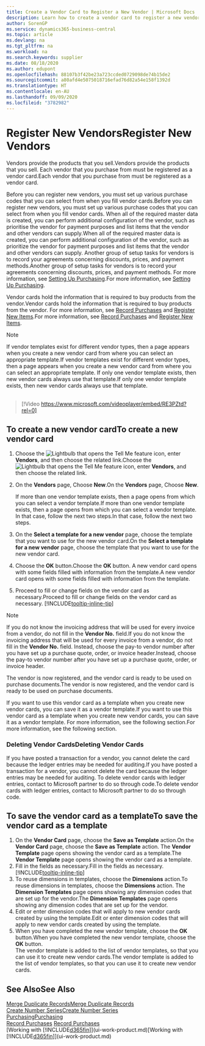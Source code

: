 ```yaml
---
title: Create a Vendor Card to Register a New Vendor | Microsoft Docs
description: Learn how to create a vendor card to register a new vendor or supplier.
author: SorenGP
ms.service: dynamics365-business-central
ms.topic: article
ms.devlang: na
ms.tgt_pltfrm: na
ms.workload: na
ms.search.keywords: supplier
ms.date: 08/18/2020
ms.author: edupont
ms.openlocfilehash: 88107b3f42be23a723ccded0729098de74b15de2
ms.sourcegitcommit: a80afd4e5075018716efad76d82a54e158f1392d
ms.translationtype: HT
ms.contentlocale: en-AU
ms.lasthandoff: 09/09/2020
ms.locfileid: "3782982"
---
```

# <a name="register-new-vendors"></a><span data-ttu-id="304da-103">Register New Vendors</span><span class="sxs-lookup"><span data-stu-id="304da-103">Register New Vendors</span></span>

<span data-ttu-id="304da-104">Vendors provide the products that you sell.</span><span class="sxs-lookup"><span data-stu-id="304da-104">Vendors provide the products that you sell.</span></span> <span data-ttu-id="304da-105">Each vendor that you purchase from must be registered as a vendor card.</span><span class="sxs-lookup"><span data-stu-id="304da-105">Each vendor that you purchase from must be registered as a vendor card.</span></span>

<span data-ttu-id="304da-106">Before you can register new vendors, you must set up various purchase codes that you can select from when you fill vendor cards.</span><span class="sxs-lookup"><span data-stu-id="304da-106">Before you can register new vendors, you must set up various purchase codes that you can select from when you fill vendor cards.</span></span> <span data-ttu-id="304da-107">When all of the required master data is created, you can perform additional configuration of the vendor, such as prioritise the vendor for payment purposes and list items that the vendor and other vendors can supply.</span><span class="sxs-lookup"><span data-stu-id="304da-107">When all of the required master data is created, you can perform additional configuration of the vendor, such as prioritize the vendor for payment purposes and list items that the vendor and other vendors can supply.</span></span> <span data-ttu-id="304da-108">Another group of setup tasks for vendors is to record your agreements concerning discounts, prices, and payment methods.</span><span class="sxs-lookup"><span data-stu-id="304da-108">Another group of setup tasks for vendors is to record your agreements concerning discounts, prices, and payment methods.</span></span> <span data-ttu-id="304da-109">For more information, see [Setting Up Purchasing](purchasing-setup-purchasing.md).</span><span class="sxs-lookup"><span data-stu-id="304da-109">For more information, see [Setting Up Purchasing](purchasing-setup-purchasing.md).</span></span>

<span data-ttu-id="304da-110">Vendor cards hold the information that is required to buy products from the vendor.</span><span class="sxs-lookup"><span data-stu-id="304da-110">Vendor cards hold the information that is required to buy products from the vendor.</span></span> <span data-ttu-id="304da-111">For more information, see [Record Purchases](purchasing-how-record-purchases.md) and [Register New Items](inventory-how-register-new-items.md).</span><span class="sxs-lookup"><span data-stu-id="304da-111">For more information, see [Record Purchases](purchasing-how-record-purchases.md) and [Register New Items](inventory-how-register-new-items.md).</span></span>

> [!NOTE]  
> <span data-ttu-id="304da-112">If vendor templates exist for different vendor types, then a page appears when you create a new vendor card from where you can select an appropriate template.</span><span class="sxs-lookup"><span data-stu-id="304da-112">If vendor templates exist for different vendor types, then a page appears when you create a new vendor card from where you can select an appropriate template.</span></span> <span data-ttu-id="304da-113">If only one vendor template exists, then new vendor cards always use that template.</span><span class="sxs-lookup"><span data-stu-id="304da-113">If only one vendor template exists, then new vendor cards always use that template.</span></span>
<br><br>  

> [!Video https://www.microsoft.com/videoplayer/embed/RE3PZtd?rel=0]

## <a name="to-create-a-new-vendor-card"></a><span data-ttu-id="304da-114">To create a new vendor card</span><span class="sxs-lookup"><span data-stu-id="304da-114">To create a new vendor card</span></span>

1. <span data-ttu-id="304da-115">Choose the ![Lightbulb that opens the Tell Me feature](media/ui-search/search_small.png "Tell me what you want to do") icon, enter **Vendors**, and then choose the related link.</span><span class="sxs-lookup"><span data-stu-id="304da-115">Choose the ![Lightbulb that opens the Tell Me feature](media/ui-search/search_small.png "Tell me what you want to do") icon, enter **Vendors**, and then choose the related link.</span></span>  
2. <span data-ttu-id="304da-116">On the **Vendors** page, Choose **New**.</span><span class="sxs-lookup"><span data-stu-id="304da-116">On the **Vendors** page, Choose **New**.</span></span>

    <span data-ttu-id="304da-117">If more than one vendor template exists, then a page opens from which you can select a vendor template.</span><span class="sxs-lookup"><span data-stu-id="304da-117">If more than one vendor template exists, then a page opens from which you can select a vendor template.</span></span> <span data-ttu-id="304da-118">In that case, follow the next two steps.</span><span class="sxs-lookup"><span data-stu-id="304da-118">In that case, follow the next two steps.</span></span>
3. <span data-ttu-id="304da-119">On the **Select a template for a new vendor** page, choose the template that you want to use for the new vendor card.</span><span class="sxs-lookup"><span data-stu-id="304da-119">On the **Select a template for a new vendor** page, choose the template that you want to use for the new vendor card.</span></span>
4. <span data-ttu-id="304da-120">Choose the **OK** button.</span><span class="sxs-lookup"><span data-stu-id="304da-120">Choose the **OK** button.</span></span> <span data-ttu-id="304da-121">A new vendor card opens with some fields filled with information from the template.</span><span class="sxs-lookup"><span data-stu-id="304da-121">A new vendor card opens with some fields filled with information from the template.</span></span>
5. <span data-ttu-id="304da-122">Proceed to fill or change fields on the vendor card as necessary.</span><span class="sxs-lookup"><span data-stu-id="304da-122">Proceed to fill or change fields on the vendor card as necessary.</span></span> [!INCLUDE[tooltip-inline-tip](includes/tooltip-inline-tip_md.md)]

> [!NOTE]  
> <span data-ttu-id="304da-123">If you do not know the invoicing address that will be used for every invoice from a vendor, do not fill in the **Vendor No.** field.</span><span class="sxs-lookup"><span data-stu-id="304da-123">If you do not know the invoicing address that will be used for every invoice from a vendor, do not fill in the **Vendor No.** field.</span></span> <span data-ttu-id="304da-124">Instead, choose the pay-to vendor number after you have set up a purchase quote, order, or invoice header.</span><span class="sxs-lookup"><span data-stu-id="304da-124">Instead, choose the pay-to vendor number after you have set up a purchase quote, order, or invoice header.</span></span>

<span data-ttu-id="304da-125">The vendor is now registered, and the vendor card is ready to be used on purchase documents.</span><span class="sxs-lookup"><span data-stu-id="304da-125">The vendor is now registered, and the vendor card is ready to be used on purchase documents.</span></span>

<span data-ttu-id="304da-126">If you want to use this vendor card as a template when you create new vendor cards, you can save it as a vendor template.</span><span class="sxs-lookup"><span data-stu-id="304da-126">If you want to use this vendor card as a template when you create new vendor cards, you can save it as a vendor template.</span></span> <span data-ttu-id="304da-127">For more information, see the following section.</span><span class="sxs-lookup"><span data-stu-id="304da-127">For more information, see the following section.</span></span>

### <a name="deleting-vendor-cards"></a><span data-ttu-id="304da-128">Deleting Vendor Cards</span><span class="sxs-lookup"><span data-stu-id="304da-128">Deleting Vendor Cards</span></span>
<span data-ttu-id="304da-129">If you have posted a transaction for a vendor, you cannot delete the card because the ledger entries may be needed for auditing.</span><span class="sxs-lookup"><span data-stu-id="304da-129">If you have posted a transaction for a vendor, you cannot delete the card because the ledger entries may be needed for auditing.</span></span> <span data-ttu-id="304da-130">To delete vendor cards with ledger entries, contact to Microsoft partner to do so through code.</span><span class="sxs-lookup"><span data-stu-id="304da-130">To delete vendor cards with ledger entries, contact to Microsoft partner to do so through code.</span></span>

## <a name="to-save-the-vendor-card-as-a-template"></a><span data-ttu-id="304da-131">To save the vendor card as a template</span><span class="sxs-lookup"><span data-stu-id="304da-131">To save the vendor card as a template</span></span>
1. <span data-ttu-id="304da-132">On the **Vendor Card** page, choose the **Save as Template** action.</span><span class="sxs-lookup"><span data-stu-id="304da-132">On the **Vendor Card** page, choose the **Save as Template** action.</span></span> <span data-ttu-id="304da-133">The **Vendor Template** page opens showing the vendor card as a template.</span><span class="sxs-lookup"><span data-stu-id="304da-133">The **Vendor Template** page opens showing the vendor card as a template.</span></span>
2. <span data-ttu-id="304da-134">Fill in the fields as necessary.</span><span class="sxs-lookup"><span data-stu-id="304da-134">Fill in the fields as necessary.</span></span> [!INCLUDE[tooltip-inline-tip](includes/tooltip-inline-tip_md.md)]
3. <span data-ttu-id="304da-135">To reuse dimensions in templates, choose the **Dimensions** action.</span><span class="sxs-lookup"><span data-stu-id="304da-135">To reuse dimensions in templates, choose the **Dimensions** action.</span></span> <span data-ttu-id="304da-136">The **Dimension Templates** page opens showing any dimension codes that are set up for the vendor.</span><span class="sxs-lookup"><span data-stu-id="304da-136">The **Dimension Templates** page opens showing any dimension codes that are set up for the vendor.</span></span>
4. <span data-ttu-id="304da-137">Edit or enter dimension codes that will apply to new vendor cards created by using the template.</span><span class="sxs-lookup"><span data-stu-id="304da-137">Edit or enter dimension codes that will apply to new vendor cards created by using the template.</span></span>
5. <span data-ttu-id="304da-138">When you have completed the new vendor template, choose the **OK** button.</span><span class="sxs-lookup"><span data-stu-id="304da-138">When you have completed the new vendor template, choose the **OK** button.</span></span>  
   <span data-ttu-id="304da-139">The vendor template is added to the list of vendor templates, so that you can use it to create new vendor cards.</span><span class="sxs-lookup"><span data-stu-id="304da-139">The vendor template is added to the list of vendor templates, so that you can use it to create new vendor cards.</span></span>

## <a name="see-also"></a><span data-ttu-id="304da-140">See Also</span><span class="sxs-lookup"><span data-stu-id="304da-140">See Also</span></span>
[<span data-ttu-id="304da-141">Merge Duplicate Records</span><span class="sxs-lookup"><span data-stu-id="304da-141">Merge Duplicate Records</span></span>](sales-how-merge-duplicate-records.md)  
[<span data-ttu-id="304da-142">Create Number Series</span><span class="sxs-lookup"><span data-stu-id="304da-142">Create Number Series</span></span>](ui-create-number-series.md)  
[<span data-ttu-id="304da-143">Purchasing</span><span class="sxs-lookup"><span data-stu-id="304da-143">Purchasing</span></span>](purchasing-manage-purchasing.md)  
<span data-ttu-id="304da-144">[Record Purchases](purchasing-how-record-purchases.md) </span><span class="sxs-lookup"><span data-stu-id="304da-144">[Record Purchases](purchasing-how-record-purchases.md) </span></span>  
<span data-ttu-id="304da-145">[Working with [!INCLUDE[d365fin](includes/d365fin_md.md)]](ui-work-product.md)</span><span class="sxs-lookup"><span data-stu-id="304da-145">[Working with [!INCLUDE[d365fin](includes/d365fin_md.md)]](ui-work-product.md)</span></span>  
